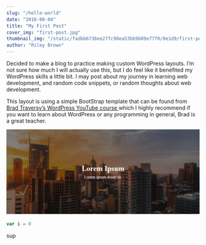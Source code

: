 ```yaml
---
slug: "/hello-world"
date: "2018-08-04"
title: "My First Post"
cover_img: "first-post.jpg"
thumbnail_img: "/static/fadbb6736ee27fc98ea53bb9b09e77f0/8e1d9/first-post.jpg"
author: "Riley Brown"
---
```


Decided to make a blog to practice making custom WordPress layouts. I’m not sure how much I will actually use this, but I do feel like it benefited my WordPress skills a little bit. I may post about my journey in learning web development, and random code snippets, or random thoughts about web development.

This layout is using a simple BootStrap template that can be found from <a href="https://www.youtube.com/watch?v=2Zt8va_6HRk&list=PLillGF-RfqbaKe3TWtwDW8vYV2MHIFPEi" target="_blank">Brad Traversy’s WordPress YouTube course </a> which I highly recommend if you want to learn about WordPress or any programming in general, Brad is a great teacher.

![](fullscreen-landing.jpg)

```js
var i = 0
```

sup
